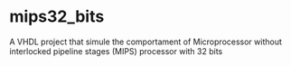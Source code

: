 # mips32_bits
A VHDL project that simule the comportament of Microprocessor without interlocked pipeline stages (MIPS) processor with 32 bits
